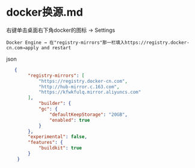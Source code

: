 # docker换源.md

右键单击桌面右下角docker的图标 → Settings

    Docker Engine → 在"registry-mirrors"那一栏填入https://registry.docker-cn.com→apply and restart


json

```json
   {
        "registry-mirrors": [
            "https://registry.docker-cn.com",
            "http://hub-mirror.c.163.com",
            "https://kfwkfulq.mirror.aliyuncs.com"
        ],
            "builder": {
            "gc": {
                "defaultKeepStorage": "20GB",
                "enabled": true
            }
        },
        "experimental": false,
        "features": {
            "buildkit": true
        }
    }
```